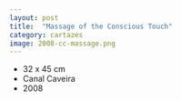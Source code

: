 ```yaml
---
layout: post
title:  "Massage of the Conscious Touch"
category: cartazes
image: 2008-cc-massage.png
---
```


- 32 x 45 cm
- Canal Caveira
- 2008

